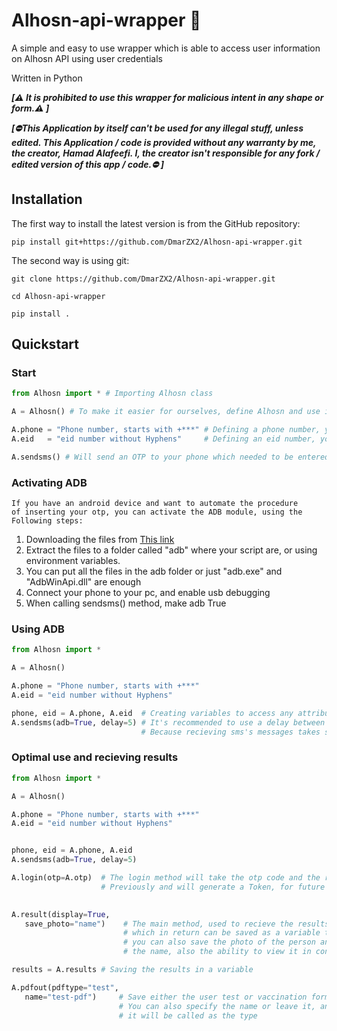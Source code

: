 # Alhosn-api-wrapper :cowboy_hat_face:	
A simple and easy to use wrapper which is able to access user information on Alhosn API using user credentials

Written in Python 

**_[:warning:	It is prohibited to use this wrapper for malicious intent in any shape or form.:warning:	]_**


**_[:no_entry:This Application by itself can't be used for any illegal stuff, unless edited.		This Application / code is provided without any warranty by me, the creator, Hamad Alafeefi. I, the creator isn't responsible for any fork / edited version of this app / code.:no_entry:		]_**


Installation
------------

The first way to install the latest version is from the GitHub repository:

    pip install git+https://github.com/DmarZX2/Alhosn-api-wrapper.git
    
    
The second way is using git:

    git clone https://github.com/DmarZX2/Alhosn-api-wrapper.git
    
    cd Alhosn-api-wrapper
    
    pip install .
    
    
    
    
    
## Quickstart

### Start
```python
from Alhosn import * # Importing Alhosn class

A = Alhosn() # To make it easier for ourselves, define Alhosn and use it anywhere.

A.phone = "Phone number, starts with +***" # Defining a phone number, you can do it here or from Alhosn class directly.
A.eid   = "eid number without Hyphens"     # Defining an eid number, you can do it here or from Alhosn class directly.

A.sendsms() # Will send an OTP to your phone which needed to be entered to other methods
```

### Activating ADB

    If you have an android device and want to automate the procedure
    of inserting your otp, you can activate the ADB module, using the
    Following steps:

1) Downloading the files from [This link](https://dl.google.com/android/repository/platform-tools-latest-windows.zip)
2) Extract the files to a folder called "adb" where your script are,
   or using environment variables.
3) You can put all the files in the adb folder or just
   "adb.exe" and "AdbWinApi.dll" are enough
4) Connect your phone to your pc, and enable usb debugging
5) When calling sendsms() method, make adb True


### Using ADB

```python
from Alhosn import * 

A = Alhosn() 

A.phone = "Phone number, starts with +***" 
A.eid = "eid number without Hyphens" 

phone, eid = A.phone, A.eid  # Creating variables to access any attributes from Alhosn class for later use.
A.sendsms(adb=True, delay=5) # It's recommended to use a delay between 3-5 seconds
                             # Because recieving sms's messages takes some time

 ```

### Optimal use and recieving results

```python
from Alhosn import *

A = Alhosn()

A.phone = "Phone number, starts with +***"
A.eid = "eid number without Hyphens"


phone, eid = A.phone, A.eid
A.sendsms(adb=True, delay=5)

A.login(otp=A.otp)  # The login method will take the otp code and the rest of info given
                    # Previously and will generate a Token, for future use.

                    
A.result(display=True,
   save_photo="name")    # The main method, used to recieve the results of the user
                         # which in return can be saved as a variable to parse it
                         # you can also save the photo of the person and specify
                         # the name, also the ability to view it in console.

results = A.results # Saving the results in a variable

A.pdfout(pdftype="test",
   name="test-pdf")     # Save either the user test or vaccination form
                        # You can also specify the name or leave it, and
                        # it will be called as the type



```
